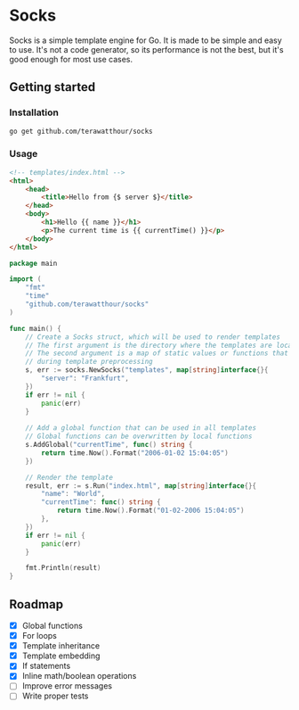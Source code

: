 # Socks

Socks is a simple template engine for Go. It is made to be simple
and easy to use. It's not a code generator, so its performance is
not the best, but it's good enough for most use cases.



## Getting started
### Installation
```bash
go get github.com/terawatthour/socks
```

### Usage
```html
<!-- templates/index.html -->
<html>
    <head>
        <title>Hello from {$ server $}</title>
    </head>
    <body>
        <h1>Hello {{ name }}</h1>
        <p>The current time is {{ currentTime() }}</p>
    </body>
</html>
```

```go
package main

import (
    "fmt"
    "time"
    "github.com/terawatthour/socks"
)

func main() {
    // Create a Socks struct, which will be used to render templates
    // The first argument is the directory where the templates are located
    // The second argument is a map of static values or functions that can be used only 
    // during template preprocessing
	s, err := socks.NewSocks("templates", map[string]interface{}{
        "server": "Frankfurt",
    })
    if err != nil {
        panic(err)
    }
	
    // Add a global function that can be used in all templates
    // Global functions can be overwritten by local functions
    s.AddGlobal("currentTime", func() string {
        return time.Now().Format("2006-01-02 15:04:05")
	})

    // Render the template
    result, err := s.Run("index.html", map[string]interface{}{
        "name": "World",
        "currentTime": func() string {
            return time.Now().Format("01-02-2006 15:04:05")
        },
    })
    if err != nil {
        panic(err)
    }

    fmt.Println(result)
}
```

## Roadmap
- [x] Global functions
- [x] For loops
- [x] Template inheritance
- [x] Template embedding
- [x] If statements
- [x] Inline math/boolean operations
- [ ] Improve error messages
- [ ] Write proper tests
